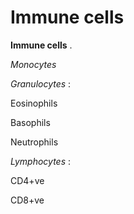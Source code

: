 # Immune cells

**Immune cells** .

*Monocytes*

*Granulocytes* :

Eosinophils

Basophils

Neutrophils

*Lymphocytes* :

CD4+ve

CD8+ve
